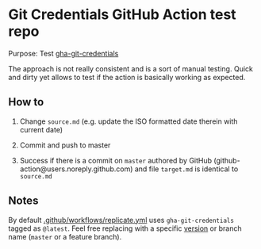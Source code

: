 # Git Credentials GitHub Action test repo

Purpose: Test [gha-git-credentials](https://github.com/OleksiyRudenko/gha-git-credentials)

The approach is not really consistent and is a sort of manual testing.
Quick and dirty yet allows to test if the action is basically working as expected.

## How to

1. Change `source.md` (e.g. update the ISO formatted date therein with current date)

2. Commit and push to master

3. Success if there is a commit on `master` authored by GitHub (github-action\@users.noreply.github.com)
and file `target.md` is identical to `source.md`

## Notes

By default [.github/workflows/replicate.yml](./.github/workflows/replicate.yml)
uses `gha-git-credentials` tagged as `@latest`.
Feel free replacing with a specific [version](https://github.com/OleksiyRudenko/gha-git-credentials/releases)
or branch name (`master` or a feature branch).
